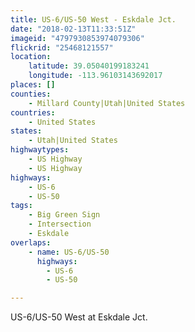 ```yaml
---
title: US-6/US-50 West - Eskdale Jct.
date: "2018-02-13T11:33:51Z"
imageid: "4797930853974079306"
flickrid: "25468121557"
location:
    latitude: 39.05040199183241
    longitude: -113.96103143692017
places: []
counties:
    - Millard County|Utah|United States
countries:
    - United States
states:
    - Utah|United States
highwaytypes:
    - US Highway
    - US Highway
highways:
    - US-6
    - US-50
tags:
    - Big Green Sign
    - Intersection
    - Eskdale
overlaps:
    - name: US-6/US-50
      highways:
        - US-6
        - US-50

---
```

US-6/US-50 West at Eskdale Jct.